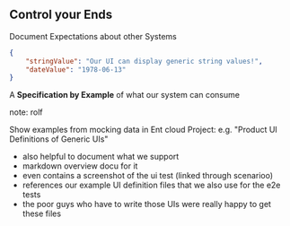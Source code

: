 ## Control your Ends

Document Expectations about other Systems

```json
{
    "stringValue": "Our UI can display generic string values!",
    "dateValue": "1978-06-13"    
}
```

A **Specification by Example** of what our system can consume

note:
rolf

Show examples from mocking data in Ent cloud Project:
e.g. "Product UI Definitions of Generic UIs"

* also helpful to document what we support
* markdown overview docu for it
* even contains a screenshot of the ui test (linked through scenarioo)
* references our example UI definition files that we also use for the e2e tests
* the poor guys who have to write those UIs were really happy to get these files
